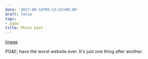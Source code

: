 ```yaml
---
date: '2017-08-14T05:53:52+00:00'
draft: false
tags:
- pg&e
title: Photo post
---
```


[image](/img/2017-08-14-photo-post/2cefcc0c324c49570bfc93c7785f83a4509a6809f774c791aefa23a24350d52e.png)

PG&E; have the worst website ever. It's just one thing after another.

